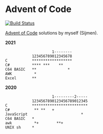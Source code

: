 Advent of Code
==============

[![Build Status](https://dev.azure.com/sjmulder/aoc/_apis/build/status/aoc?branchName=master)](https://dev.azure.com/sjmulder/aoc/_build/latest?definitionId=6&branchName=master)

[Advent of Code](https://www.adventofcode.com) solutions by myself (Sijmen).

**2021**

                         1--------
                123456789012345678
    C           ******************
    C#          **** ***    **
    C64 BASIC   **              *
    AWK          *
    Excel       **

**2020**

                         1---------2-----
                1234567890123456789012345
    C           *************************
    C#           ** **   +
    JavaScript                        *
    C64 BASIC   *
    awk          *+        **+
    UNIX sh     *
